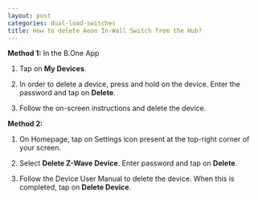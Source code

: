 ```yaml
---
layout: post
categories: dual-load-switches
title: How to delete Aeon In-Wall Switch from the Hub?
---
```


**Method 1:** In the B.One App

1. Tap on **My Devices**.

2. In order to delete a device, press and hold on the device. Enter the password and tap on **Delete**.

3. Follow the on-screen instructions and delete the device.

**Method 2:**

1. On Homepage, tap on Settings icon present at the top-right corner of your screen.

2. Select **Delete Z-Wave Device**. Enter password and tap on **Delete**.

3. Follow the Device User Manual to delete the device. When this is completed, tap on **Delete Device**.